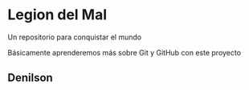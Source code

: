 # Legion del Mal
Un repositorio para conquistar el mundo

Básicamente aprenderemos más sobre Git y GitHub con este proyecto


## Denilson


